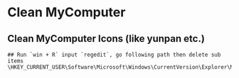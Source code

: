 Clean MyComputer
================

## Clean MyComputer Icons (like yunpan etc.)

```
## Run `win + R` input `regedit`, go following path then delete sub items
\HKEY_CURRENT_USER\Software\Microsoft\Windows\CurrentVersion\Explorer\MyComputer\Namespace
```
